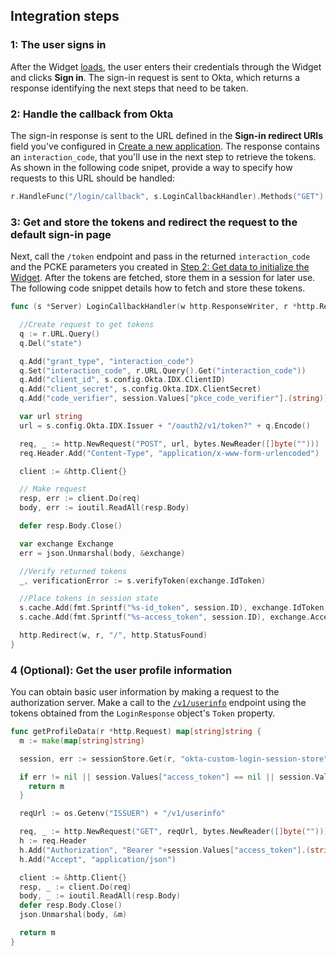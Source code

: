 ## Integration steps

### 1: The user signs in

After the Widget
[loads](/docs/guides/oie-embedded-widget-use-cases/go/oie-embedded-widget-use-case-load/),
the user enters their credentials through the Widget and clicks **Sign in**. The sign-in
request is sent to Okta, which returns a response identifying the next steps that need to
be taken.

### 2: Handle the callback from Okta

The sign-in response is sent to the URL defined in the **Sign-in redirect URIs** field
you've configured in [Create a new application](/docs/guides/oie-embedded-common-org-setup/go/main/#create-a-new-application).
The response contains an `interaction_code`, that you'll use in the next step to retrieve
the tokens. As shown in the following code snipet, provide a way to specify how requests to
this URL should be handled:

```go
r.HandleFunc("/login/callback", s.LoginCallbackHandler).Methods("GET")
```

### 3: Get and store the tokens and redirect the request to the default sign-in page

Next, call the `/token` endpoint and pass in the returned `interaction_code` and the
PCKE parameters you created in
[Step 2: Get data to initialize the Widget](/docs/guides/oie-embedded-widget-use-cases/go/oie-embedded-widget-use-case-load/#step-2-get-data-to-initialize-the-widget). After the tokens are fetched, store them in a
session for later use. The following code snippet details how to fetch and store these tokens.

```go
func (s *Server) LoginCallbackHandler(w http.ResponseWriter, r *http.Request) {

  //Create request to get tokens
  q := r.URL.Query()
  q.Del("state")

  q.Add("grant_type", "interaction_code")
  q.Set("interaction_code", r.URL.Query().Get("interaction_code"))
  q.Add("client_id", s.config.Okta.IDX.ClientID)
  q.Add("client_secret", s.config.Okta.IDX.ClientSecret)
  q.Add("code_verifier", session.Values["pkce_code_verifier"].(string))

  var url string
  url = s.config.Okta.IDX.Issuer + "/oauth2/v1/token?" + q.Encode()

  req, _ := http.NewRequest("POST", url, bytes.NewReader([]byte("")))
  req.Header.Add("Content-Type", "application/x-www-form-urlencoded")

  client := &http.Client{}

  // Make request
  resp, err := client.Do(req)
  body, err := ioutil.ReadAll(resp.Body)

  defer resp.Body.Close()

  var exchange Exchange
  err = json.Unmarshal(body, &exchange)

  //Verify returned tokens
  _, verificationError := s.verifyToken(exchange.IdToken)

  //Place tokens in session state
  s.cache.Add(fmt.Sprintf("%s-id_token", session.ID), exchange.IdToken, time.Hour)
  s.cache.Add(fmt.Sprintf("%s-access_token", session.ID), exchange.AccessToken, time.Hour)

  http.Redirect(w, r, "/", http.StatusFound)
}

```

### 4 (Optional): Get the user profile information

You can obtain basic user information by making a request to the authorization server.
Make a call to the [`/v1/userinfo`](/docs/reference/api/oidc/#userinfo) endpoint using the tokens obtained from the `LoginResponse`
object's `Token` property.

```go
func getProfileData(r *http.Request) map[string]string {
  m := make(map[string]string)

  session, err := sessionStore.Get(r, "okta-custom-login-session-store")

  if err != nil || session.Values["access_token"] == nil || session.Values["access_token"] == "" {
    return m
  }

  reqUrl := os.Getenv("ISSUER") + "/v1/userinfo"

  req, _ := http.NewRequest("GET", reqUrl, bytes.NewReader([]byte("")))
  h := req.Header
  h.Add("Authorization", "Bearer "+session.Values["access_token"].(string))
  h.Add("Accept", "application/json")

  client := &http.Client{}
  resp, _ := client.Do(req)
  body, _ := ioutil.ReadAll(resp.Body)
  defer resp.Body.Close()
  json.Unmarshal(body, &m)

  return m
}
```
